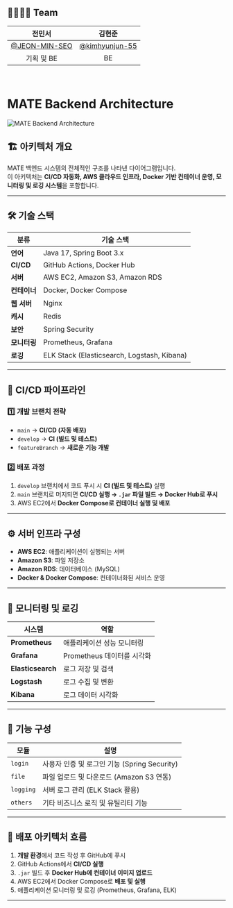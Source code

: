 ## 🙋‍♀️🙋‍♂️ Team

|전민서|김현준|
|:---:|:---:|
|[@JEON-MIN-SEO](https://github.com/JEON-MIN-SEO)|[@kimhyunjun-55](https://github.com/kimhyunjun-55)|@|
|기획 및 BE|BE||
<br>

# MATE Backend Architecture  
![MATE Backend Architecture](https://github.com/user-attachments/assets/4d7594b6-f964-4d9d-a504-cdd97d62e479)  

## 🏗️ 아키텍처 개요  
MATE 백엔드 시스템의 전체적인 구조를 나타낸 다이어그램입니다.  
이 아키텍처는 **CI/CD 자동화, AWS 클라우드 인프라, Docker 기반 컨테이너 운영, 모니터링 및 로깅 시스템**을 포함합니다.  

---

## 🛠️ 기술 스택
| 분류          | 기술 스택 |
|--------------|------------------------------------------------|
| **언어**      | Java 17, Spring Boot 3.x |
| **CI/CD**    | GitHub Actions, Docker Hub |
| **서버**      | AWS EC2, Amazon S3, Amazon RDS |
| **컨테이너**  | Docker, Docker Compose |
| **웹 서버**  | Nginx |
| **캐시**      | Redis |
| **보안**      | Spring Security |
| **모니터링**  | Prometheus, Grafana |
| **로깅**      | ELK Stack (Elasticsearch, Logstash, Kibana) |

---

## 🔄 **CI/CD 파이프라인**
### 1️⃣ **개발 브랜치 전략**
- `main` → **CI/CD (자동 배포)**
- `develop` → **CI (빌드 및 테스트)**
- `featureBranch` → **새로운 기능 개발**

### 2️⃣ **배포 과정**
1. `develop` 브랜치에서 코드 푸시 시 **CI (빌드 및 테스트)** 실행  
2. `main` 브랜치로 머지되면 **CI/CD 실행 → `.jar` 파일 빌드 → Docker Hub로 푸시**  
3. AWS EC2에서 **Docker Compose로 컨테이너 실행 및 배포**  

---

## ⚙️ **서버 인프라 구성**
- **AWS EC2**: 애플리케이션이 실행되는 서버  
- **Amazon S3**: 파일 저장소  
- **Amazon RDS**: 데이터베이스 (MySQL)  
- **Docker & Docker Compose**: 컨테이너화된 서비스 운영  

---

## 📡 **모니터링 및 로깅**
| 시스템       | 역할 |
|------------|-----------------------------------------------|
| **Prometheus** | 애플리케이션 성능 모니터링 |
| **Grafana**    | Prometheus 데이터를 시각화 |
| **Elasticsearch** | 로그 저장 및 검색 |
| **Logstash** | 로그 수집 및 변환 |
| **Kibana** | 로그 데이터 시각화 |

---

## 📌 **기능 구성**
| 모듈 | 설명 |
|------|--------------------------------------------------|
| `login` | 사용자 인증 및 로그인 기능 (Spring Security) |
| `file` | 파일 업로드 및 다운로드 (Amazon S3 연동) |
| `logging` | 서버 로그 관리 (ELK Stack 활용) |
| `others` | 기타 비즈니스 로직 및 유틸리티 기능 |

---

## 🚀 **배포 아키텍처 흐름**
1. **개발 환경**에서 코드 작성 후 GitHub에 푸시  
2. GitHub Actions에서 **CI/CD 실행**  
3. `.jar` 빌드 후 **Docker Hub에 컨테이너 이미지 업로드**  
4. AWS EC2에서 Docker Compose로 **배포 및 실행**  
5. 애플리케이션 모니터링 및 로깅 (Prometheus, Grafana, ELK)  

---


